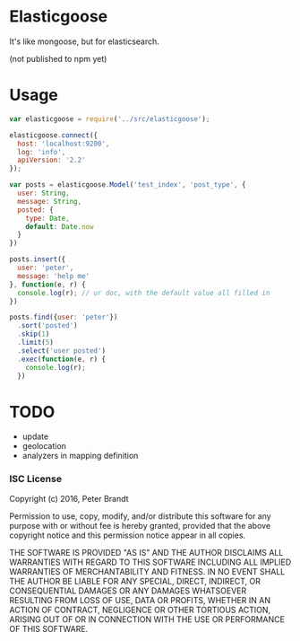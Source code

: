 # Elasticgoose

It's like mongoose, but for elasticsearch.

(not published to npm yet)

# Usage

```javascript
var elasticgoose = require('../src/elasticgoose');

elasticgoose.connect({
  host: 'localhost:9200',
  log: 'info',
  apiVersion: '2.2'
});

var posts = elasticgoose.Model('test_index', 'post_type', {
  user: String,
  message: String,
  posted: {
    type: Date,
    default: Date.now
  }
})

posts.insert({
  user: 'peter',
  message: 'help me'
}, function(e, r) {
  console.log(r); // ur doc, with the default value all filled in
})

posts.find({user: 'peter'})
  .sort('posted')
  .skip(1)
  .limit(5)
  .select('user posted')
  .exec(function(e, r) {
    console.log(r);
  })

```

# TODO

* update
* geolocation
* analyzers in mapping definition

### ISC License

Copyright (c) 2016, Peter Brandt

Permission to use, copy, modify, and/or distribute this software for any purpose with or without fee is hereby granted, provided that the above copyright notice and this permission notice appear in all copies.

THE SOFTWARE IS PROVIDED "AS IS" AND THE AUTHOR DISCLAIMS ALL WARRANTIES WITH REGARD TO THIS SOFTWARE INCLUDING ALL IMPLIED WARRANTIES OF MERCHANTABILITY AND FITNESS. IN NO EVENT SHALL THE AUTHOR BE LIABLE FOR ANY SPECIAL, DIRECT, INDIRECT, OR CONSEQUENTIAL DAMAGES OR ANY DAMAGES WHATSOEVER RESULTING FROM LOSS OF USE, DATA OR PROFITS, WHETHER IN AN ACTION OF CONTRACT, NEGLIGENCE OR OTHER TORTIOUS ACTION, ARISING OUT OF OR IN CONNECTION WITH THE USE OR PERFORMANCE OF THIS SOFTWARE.

